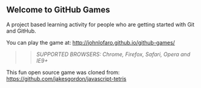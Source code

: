 ## Welcome to GitHub Games

A project based learning activity for people who are getting started with Git and GitHub.

You can play the game at: http://johnlofaro.github.io/github-games/

>> _*SUPPORTED BROWSERS*: Chrome, Firefox, Safari, Opera and IE9+_

This fun open source game was cloned from: https://github.com/jakesgordon/javascript-tetris
